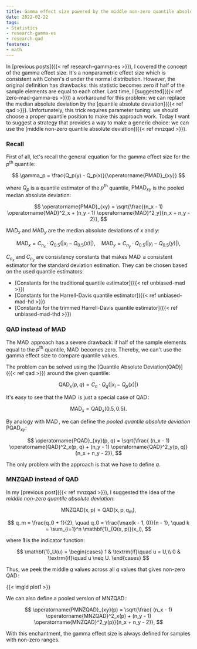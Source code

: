 ```yaml
---
title: Gamma effect size powered by the middle non-zero quantile absolute deviation
date: 2022-02-22
tags:
- Statistics
- research-gamma-es
- research-qad
features:
- math
---
```


In [previous posts]({{< ref research-gamma-es >}}), I covered the concept of the gamma effect size.
It's a nonparametric effect size which is consistent with Cohen's d under the normal distribution.
However, the original definition has drawbacks: this statistic becomes zero
  if half of the sample elements are equal to each other.
Last time, I [suggested]({{< ref zero-mad-gamma-es >}})) a workaround for this problem:
  we can replace the median absolute deviation by the [quantile absolute deviation]({{< ref qad >}}).
Unfortunately, this trick requires parameter tuning:
  we should choose a proper quantile position to make this approach work.
Today I want to suggest a strategy that provides a way to make a generic choice:
  we can use the [middle non-zero quantile absolute deviation]({{< ref mnzqad >}}).

<!--more-->

### Recall

First of all, let's recall the general equation for the gamma effect size for the $p^\textrm{th}$ quantile:

$$
\gamma_p = \frac{Q_p(y) - Q_p(x)}{\operatorname{PMAD}_{xy}}
$$

where $Q_p$ is a quantile estimator of the $p^\textrm{th}$ quantile,
  $\operatorname{PMAD}_{xy}$ is the pooled median absolute deviation:

$$
\operatorname{PMAD}_{xy} = \sqrt{\frac{(n_x - 1) \operatorname{MAD}^2_x + (n_y - 1) \operatorname{MAD}^2_y}{n_x + n_y - 2}},
$$

$\operatorname{MAD}_x$ and $\operatorname{MAD}_y$ are the median absolute deviations of $x$ and $y$:

$$
\operatorname{MAD}_x = C_{n_x} \cdot Q_{0.5}(|x_i - Q_{0.5}(x)|), \quad
\operatorname{MAD}_y = C_{n_y} \cdot Q_{0.5}(|y_i - Q_{0.5}(y)|),
$$

$C_{n_x}$ and $C_{n_y}$ are consistency constants
  that makes $\operatorname{MAD}$ a consistent estimator for the standard deviation estimation.
They can be chosen based on the used quantile estimators:

* [Constants for the traditional quantile estimator]({{< ref unbiased-mad >}})
* [Constants for the Harrell-Davis quantile estimator]({{< ref unbiased-mad-hd >}})
* [Constants for the trimmed Harrell-Davis quantile estimator]({{< ref unbiased-mad-thd >}})

### QAD instead of MAD

The $\operatorname{MAD}$ approach has a severe drawback:
  if half of the sample elements equal to the $p^\textrm{th}$ quantile,
  $\operatorname{MAD}$ becomes zero.
Thereby, we can't use the gamma effect size to compare quantile values.

The problem can be solved using the [Quantile Absolute Deviation(QAD)]({{< ref qad >}}) around the given quantile:

$$
\operatorname{QAD}_x(p, q) = C_n \cdot Q_q(|x_i - Q_p(x)|)
$$

It's easy to see that the $\operatorname{MAD}$ is just a special case of $\operatorname{QAD}$:

$$
\operatorname{MAD}_x = \operatorname{QAD}_x(0.5, 0.5).
$$

By analogy with $\operatorname{MAD}$, we can define the *pooled quantile absolute deviation* $\operatorname{PQAD}_{xy}$:

$$
\operatorname{PQAD}_{xy}(p, q) = \sqrt{\frac{
  (n_x - 1) \operatorname{QAD}^2_x(p, q) +
  (n_y - 1) \operatorname{QAD}^2_y(p, q)}{n_x + n_y - 2}},
$$

The only problem with the approach is that we have to define $q$.

### MNZQAD instead of QAD

In my [previous post]({{< ref mnzqad >}}), I suggested the idea of the *middle non-zero quantile absolute deviation*:

$$
\operatorname{MNZQAD(x, p)} = \operatorname{QAD(x, p, q_m)},
$$

$$
q_m = \frac{q_0 + 1}{2}, \quad
q_0 = \frac{\max(k - 1, 0)}{n - 1}, \quad
k = \sum_{i=1}^n \mathbf{1}_{Q(x, p)}(x_i),
$$

where $\mathbf{1}$ is the indicator function:

$$
\mathbf{1}_U(u) = \begin{cases}
1 & \textrm{if}\quad  u = U,\\
0 & \textrm{if}\quad  u \neq U.
\end{cases}
$$

Thus, we peek the middle $q$ values across all $q$ values that gives non-zero $\operatorname{QAD}$:

{{< imgld plot1 >}}

We can also define a pooled version of $\operatorname{MNZQAD}$:

$$
\operatorname{PMNZQAD}_{xy}(p) = \sqrt{\frac{
  (n_x - 1) \operatorname{MNZQAD}^2_x(p) +
  (n_y - 1) \operatorname{MNZQAD}^2_y(p)}{n_x + n_y - 2}},
$$

With this enchantment, the gamma effect size is always defined for samples with non-zero ranges.